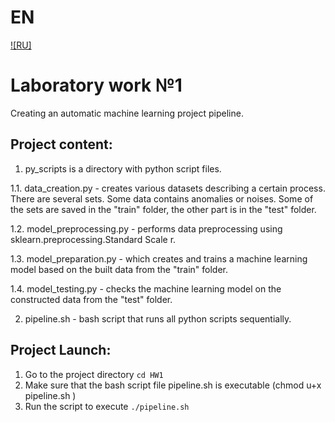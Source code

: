 # EN
[![RU]](./readme.ru.md)

# Laboratory work №1 

Creating an automatic machine learning project pipeline.

## Project content:
1. py_scripts is a directory with python script files.

1.1. data_creation.py - creates various datasets describing a certain process. There are several sets. Some data contains anomalies or noises. Some of the sets are saved in the "train" folder, the other part is in the "test" folder.

1.2. model_preprocessing.py - performs data preprocessing using sklearn.preprocessing.Standard Scale r.

1.3. model_preparation.py - which creates and trains a machine learning model based on the built data from the "train" folder.

1.4. model_testing.py - checks the machine learning model on the constructed data from the "test" folder.

2. pipeline.sh - bash script that runs all python scripts sequentially.

## Project Launch:

1. Go to the project directory ``cd HW1``
2. Make sure that the bash script file pipeline.sh is executable (chmod u+x pipeline.sh )
3. Run the script to execute ``./pipeline.sh ``